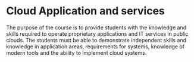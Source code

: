 # Cloud Application and services


The purpose of the course is to provide students with the knowledge and skills required to operate proprietary applications and IT services in public clouds. The students must be able to demonstrate independent skills and knowledge in application areas, requirements for systems, knowledge of modern tools and the ability to implement cloud systems.

